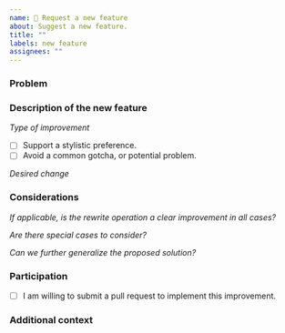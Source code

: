 ```yaml
---
name: 🚀 Request a new feature
about: Suggest a new feature.
title: ""
labels: new feature
assignees: ""
---
```


### Problem

<!-- Describe the context of the problem that you're facing, and which you'd
like to be solved through Error Prone Support. -->

### Description of the new feature

_Type of improvement_
- [ ] Support a stylistic preference.
- [ ] Avoid a common gotcha, or potential problem.

_Desired change_

<!--
  Provide a clear and concise description of the desired change.

  If possible, provide a simple and minimal example using this:

    I would like to rewrite the following code:
    ```java
    // XXX: Write the code to match here.
    ```

    to:
    ```java
    // XXX: Write the desired code here.
    ```
-->

### Considerations

<!-- Are there other things to consider? Consider the following questions: -->

*If applicable, is the rewrite operation a clear improvement in all cases?*

*Are there special cases to consider?*

*Can we further generalize the proposed solution?*

### Participation

- [ ] I am willing to submit a pull request to implement this improvement.

### Additional context

<!-- Provide any other context about the request here. -->

